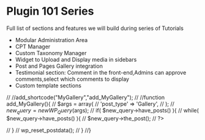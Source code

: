 # Plugin 101 Series

Full list of sections and features we will build during series of Tutorials

* Modular Administration Area
* CPT Manager
* Custom Taxonomy Manager
* Widget to Upload and Display media in sidebars
* Post and Pages Gallery integration
* Testimonial section: Comment in the front-end,Admins can approve comments,select which comments to display
* Custom template sections


//
//add_shortcode("MyGallery","add_MyGallery");
//
//function add_MyGallery(){
//    $args = array(
//        'post_type' => 'Gallery',
//    );
//    $new_query = new WP_Query ($args);
//    if( $new_query->have_posts() ){
//        while( $new_query->have_posts() ){
//            $new_query->the_post();
//            ?>
<!--                --><?php //the_content(); ?>
<!--                --><?php
//        }
//        wp_reset_postdata();
//    }
//}
